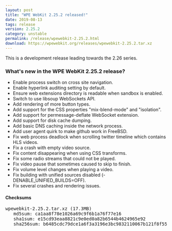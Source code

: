 ```yaml
---
layout: post
title: "WPE WebKit 2.25.2 released!"
date: 2019-08-13
tags: release
version: 2.25.2
category: unstable
permalink: /release/wpewebkit-2.25.2.html
download: https://wpewebkit.org/releases/wpewebkit-2.25.2.tar.xz
---
```


This is a development release leading towards the 2.26 series.

### What's new in the WPE WebKit 2.25.2 release?

- Enable process switch on cross site navigation.
- Enable hyperlink auditing setting by default.
- Ensure web extensions directory is readable when sandbox is enabled.
- Switch to use libsoup WebSockets API.
- Add rendering of more button types.
- Add support for the CSS properties "mix-blend-mode" and "isolation".
- Add support for permessage-deflate WebSocket extension.
- Add support for disk cache dumping.
- Add basic DNS caching inside the network process.
- Add user agent quirk to make github work in FreeBSD.
- Fix web process deadlock when scrolling twitter timeline which contains HLS videos.
- Fix a crash with empty video source.
- Fix content disappearing when using CSS transforms.
- Fix some radio streams that could not be played.
- Fix video pause that sometimes caused to skip to finish.
- Fix volume level changes when playing a video.
- Fix building with unified sources disabled (-DENABLE_UNIFIED_BUILDS=OFF).
- Fix several crashes and rendering issues.

#### Checksums

<pre>
wpewebkit-2.25.2.tar.xz (17.3MB)
   md5sum: ca1aa8f78e1026a69c9f6b1a76f77e16
   sha1sum: e15cd93eaa8821c9e0ed0a82b6544b4624965e92
   sha256sum: b6485cdc79dce1a6f3a3196e3bc9832110067b121f8f552e3e2d8a0135f6ae27
</pre>
